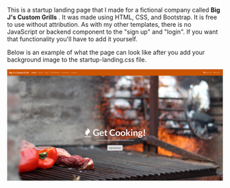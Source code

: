 This is a startup landing page that I made for a fictional company called <strong>Big J's Custom Grills</strong> .  It was made using HTML, CSS, and Bootstrap.  It is free to use without attribution.  As with my other templates, there is no JavaScript or backend component to the "sign up" and "login".  If you want that functionality you'll have to add it yourself.

Below is an example of what the page can look like after you add your background image to the startup-landing.css file.

<img src="https://github.com/JS-goose/Projects/blob/master/startup%20landing%20page/bigj.png?raw=true">
